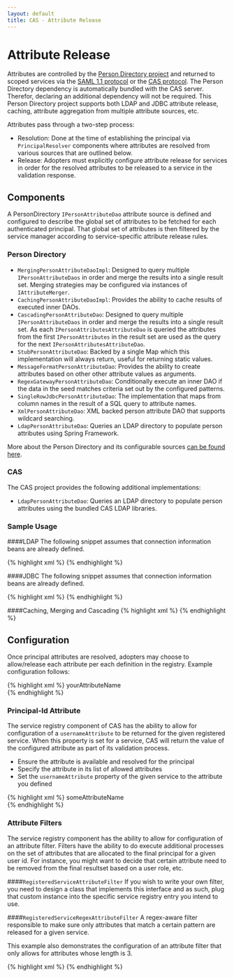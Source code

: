 ```yaml
---
layout: default
title: CAS - Attribute Release
---
```

<a name="AttributeRelease">  </a>
# Attribute Release
Attributes are controlled by the [Person Directory project](https://github.com/Jasig/person-directory‎) and returned to scoped services via the [SAML 1.1 protocol](../protocol/SAML-Protocol.html) or the [CAS protocol](../protocol/CAS-Protocol.html). The Person Directory dependency is automatically bundled with the CAS server. Therefor, declaring an additional dependency will not be required. This Person Directory project supports both LDAP and JDBC attribute release, caching, attribute aggregation from multiple attribute sources, etc.

Attributes pass through a two-step process:
* Resolution: Done at the time of establishing the principal via `PrincipalResolver` components where attributes are resolved from various sources that are outlined below.
* Release: Adopters must explicitly configure attribute release for services in order for the resolved attributes to be released to a service in the validation response. 

<a name="Components">  </a>
## Components
A PersonDirectory `IPersonAttributeDao` attribute source is defined and configured to describe the global set of attributes to be fetched for each authenticated principal. That global set of attributes is then filtered by the service manager according to service-specific attribute release rules. 

<a name="PersonDirectory">  </a>
### Person Directory
* `MergingPersonAttributeDaoImpl`: Designed to query multiple `IPersonAttributeDaos` in order and merge the results into a single result set. Merging strategies may be configured via instances of `IAttributeMerger`.
* `CachingPersonAttributeDaoImpl`: Provides the ability to cache results of executed inner DAOs.
* `CascadingPersonAttributeDao`: Designed to query multiple `IPersonAttributeDaos` in order and merge the results into a single result set. As each `IPersonAttributesAttributeDao` is queried the attributes from the first `IPersonAttributes` in the result set are used as the query for the next `IPersonAttributesAttributeDao`. 
* `StubPersonAttributeDao`: Backed by a single Map which this implementation will always return, useful for returning static values.
* `MessageFormatPersonAttributeDao`: Provides the ability to create attributes based on other other attribute values as arguments.
* `RegexGatewayPersonAttributeDao`: Conditionally execute an inner DAO if the data in the seed matches criteria set out by the configured patterns.
* `SingleRowJdbcPersonAttributeDao`: The implementation that maps from column names in the result of a SQL query to attribute names.
* `XmlPersonAttributeDao`: XML backed person attribute DAO that supports wildcard searching.
* `LdapPersonAttributeDao`: Queries an LDAP directory to populate person attributes using Spring Framework.

More about the Person Directory and its configurable sources [can be found here](https://wiki.jasig.org/display/PDM15/Person+Directory+1.5+Manual).

<a name="CAS">  </a>
### CAS
The CAS project provides the following additional implementations:

* `LdapPersonAttributeDao`: Queries an LDAP directory to populate person attributes using the bundled CAS LDAP libraries.

<a name="SampleUsage">  </a>
### Sample Usage

<a name="LDAP">  </a>
####LDAP
The following snippet assumes that connection information beans are already defined.

{% highlight xml %}
<bean id="ldapPersonAttributeDao"
      class="org.jasig.cas.persondir.LdapPersonAttributeDao"
      p:connectionFactory-ref="pooledLdapConnectionFactory"
      p:baseDN="${ldap.baseDn}"
      p:searchControls-ref="searchControls"
      p:searchFilter="mail={0}">
    <property name="resultAttributeMapping">
        <map>
            <!--
               | Key is LDAP attribute name, value is principal attribute name.
               -->
            <entry key="member" value="member" />
            <entry key="mail" value="mail" />
            <entry key="displayName" value="displayName" />
        </map>
    </property>
</bean>
{% endhighlight %}

<a name="JDBC">  </a>
####JDBC
The following snippet assumes that connection information beans are already defined.

{% highlight xml %}
<bean id="singleRowJdbcPersonAttributeDao"
    class="org.jasig.services.persondir.support.jdbc.SingleRowJdbcPersonAttributeDao">
    <constructor-arg index="0" ref="dataSource" />
    <constructor-arg index="1" value="SELECT * FROM USER_DATA WHERE {0}" />
    <property name="queryAttributeMapping">
        <map>
            <entry key="username" value="uid" />
        </map>
    </property>
    <property name="resultAttributeMapping">
        <map>
            <entry key="uid" value="username" />
            <entry key="first_name" value="first_name" />
            <entry key="last_name" value="last_name" />
            <entry key="email" value="email" />
        </map>
    </property>
</bean>
{% endhighlight %}

<a name="Caching,MergingandCascading">  </a>
####Caching, Merging and Cascading
{% highlight xml %}
<bean id="mergedPersonAttributeDao"
        class="org.jasig.services.persondir.support.CachingPersonAttributeDaoImpl">
    <property name="cacheNullResults" value="true" />
    <property name="userInfoCache">
        <bean class="org.jasig.portal.utils.cache.MapCacheFactoryBean">
            <property name="cacheFactory" ref="cacheFactory" />
            <property name="cacheName" value="org.jasig.services.persondir.USER_INFO.merged" />
        </bean>
    </property>
    <property name="cachedPersonAttributesDao" >
        <bean id="mergedPersonAttributeDao"                 
                class="org.jasig.services.persondir.support.MergingPersonAttributeDaoImpl">
            <property name="merger">
                <bean class="org.jasig.services.persondir.support.merger.NoncollidingAttributeAdder" />
            </property>
            <property name="personAttributeDaos">
                <list>
                    <bean class="org.jasig.services.persondir.support.CascadingPersonAttributeDao">
                        <property name="personAttributeDaos">
                            <list>
                                <ref bean="anotherDao" />
                            </list>
                        </property>
                    </bean>
                </list>
            </property>
        </bean>
    </property>
</bean>
{% endhighlight %}

<a name="Configuration">  </a>
## Configuration
Once principal attributes are resolved, adopters may choose to allow/release each attribute per each definition in the registry. Example configuration follows:

{% highlight xml %}
<bean class="org.jasig.cas.services.RegisteredServiceImpl">
  <property name="id" value="0" />
  <property name="name" value="HTTPS Services" />
  <property name="description" value="YOUR HTTP Service" />
  <property name="serviceId" value="https://**" />
  <property name="allowedAttributes">
    <list>
      <value>yourAttributeName</value>
    </list>              
  </property>
</bean>
{% endhighlight %}

<a name="Principal-IdAttribute">  </a>
### Principal-Id Attribute
The service registry component of CAS has the ability to allow for configuration of a `usernameAttribute` to be returned for the given registered service. When this property is set for a service, CAS will return the value of the configured attribute as part of its validation process. 

* Ensure the attribute is available and resolved for the principal
* Specify the attribute in its list of allowed attributes
* Set the `usernameAttribute` property of the given service to the attribute you defined

{% highlight xml %}
<bean class="org.jasig.cas.services.RegisteredServiceImpl">
  <property name="id" value="0" />
  <property name="name" value="HTTPS Services" />
  <property name="description" value="YOUR HTTPS Service" />
  <property name="serviceId" value="https://**" />
  <property name="evaluationOrder" value="0" />
  <property name="usernameAttribute" value="mail" />
  <property name="allowedAttributes">
    <list>
      <value>someAttributeName</value>
    </list>              
  </property>
</bean>
{% endhighlight %}

<a name="AttributeFilters">  </a>
### Attribute Filters
The service registry component has the ability to allow for configuration of an attribute filter. Filters have the ability to do execute additional processes on the set of attributes that are allocated to the final principal for a given user id. For instance, you might want to decide that certain attribute need to be removed from the final resultset based on a user role, etc. 

<a name="RegisteredServiceAttributeFilter">  </a>
####`RegisteredServiceAttributeFilter`
If you wish to write your own filter, you need to design a class that implements this interface and as such, plug that custom instance into the specific service registry entry you intend to use. 

<a name="RegisteredServiceRegexAttributeFilter">  </a>
####`RegisteredServiceRegexAttributeFilter`
A regex-aware filter responsible to make sure only attributes that match a certain  pattern are released for a given service. 

This example also demonstrates the configuration of an attribute filter that only allows for attributes whose length is 3.
 
{% highlight xml %}
<bean class="org.jasig.cas.services.RegexRegisteredService">
   <property name="id" value="1" />
   <property name="name" value="HTTP and IMAP on example.com" />
   <property name="description" value="Allows HTTP(S) and IMAP(S) protocols on example.com" />
   <property name="serviceId" value="^(https?|imaps?)://([A-Za-z0-9_-]+\.)*example\.com/.*" />
   <property name="evaluationOrder" value="0" />
   <property name="attributeFilter">
      <bean class="org.jasig.cas.services.support.RegisteredServiceRegexAttributeFilter" 
            c:regex="^\w{3}$" /> 
   </property>
</bean>
{% endhighlight %}



